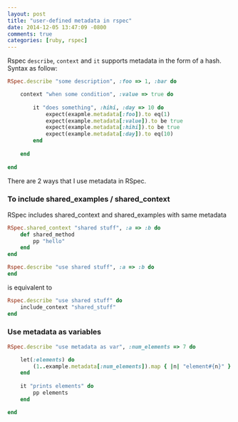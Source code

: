 ```yaml
---
layout: post
title: "user-defined metadata in rspec"
date: 2014-12-05 13:47:09 -0800
comments: true
categories: [ruby, rspec]
---
```


Rspec `describe`, `context` and `it` supports metadata in the form of a hash. Syntax as follow: 
```ruby
RSpec.describe "some description", :foo => 1, :bar do 

	context "when some condition", :value => true do 
	
		it "does something", :hihi, :day => 10 do 
			expect(exapmle.metadata[:foo]).to eq(1) 
			expect(example.metadata[:value]).to be true
			expect(example.metadata[:hihi]).to be true 
			expect(example.metadata[:day]).to eq(10) 
		end 
	
	end 
	
end
```
There are 2 ways that I use metadata in RSpec. 
### To include shared_examples / shared_context 
RSpec includes shared_context and shared_examples with same metadata
```ruby 
RSpec.shared_context "shared stuff", :a => :b do 
	def shared_method 
		pp "hello" 
	end 
end 
```
```ruby
Rspec.describe "use shared stuff", :a => :b do 
end 
```
is equivalent to 
```ruby
Rspec.describe "use shared stuff" do 
	include_context "shared_stuff" 
end 
```
### Use metadata as variables 
```ruby 
RSpec.describe "use metadata as var", :num_elements => 7 do 

	let(:elements) do
		(1..example.metadata[:num_elements]).map { |n| "element#{n}" }
	end 
	
	it "prints elements" do 
		pp elements 
	end 

end 
```